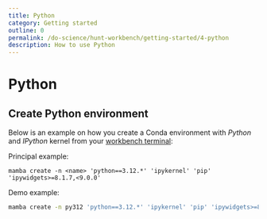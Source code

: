 ```yaml
---
title: Python
category: Getting started
outline: 0
permalink: /do-science/hunt-workbench/getting-started/4-python
description: How to use Python
---
```


# Python

<!--

- How to recreate py310 environment
- Which packages are preinstalled in py310 environment

 -->

## Create Python environment

Below is an example on how you create a Conda environment with _Python_ and _IPython_ kernel from your [workbench terminal](/do-science/hunt-workbench/faq#terminal):

Principal example:
```text
mamba create -n <name> 'python==3.12.*' 'ipykernel' 'pip' 'ipywidgets>=8.1.7,<9.0.0'
```

Demo example:
```bash
mamba create -n py312 'python==3.12.*' 'ipykernel' 'pip' 'ipywidgets>=8.1.7,<9.0.0'
```
